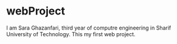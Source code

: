 # webProject
I am Sara Ghazanfari, third year of computre engineering in Sharif University of Technology.
This my first web project.
